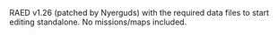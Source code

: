 RAED v1.26 (patched by Nyerguds) with the required data files to start editing standalone. No missions/maps included.